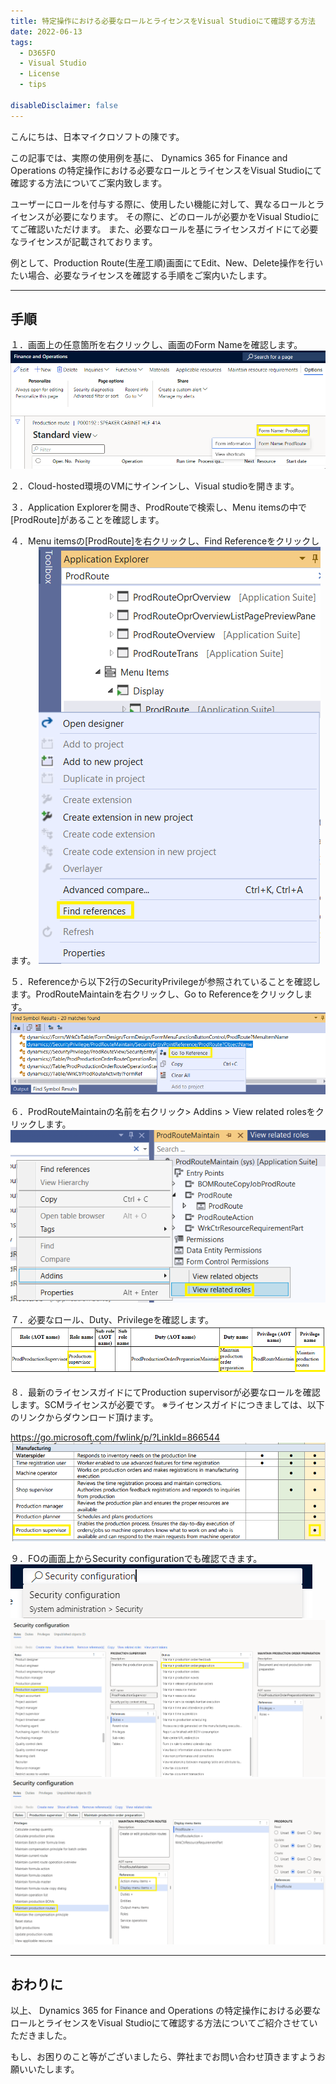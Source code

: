 ```yaml
---
title: 特定操作における必要なロールとライセンスをVisual Studioにて確認する方法
date: 2022-06-13
tags:
  - D365FO
  - Visual Studio
  - License
  - tips

disableDisclaimer: false
---
```


こんにちは、日本マイクロソフトの陳です。

この記事では、実際の使用例を基に、 Dynamics 365 for Finance and Operations の特定操作における必要なロールとライセンスをVisual Studioにて確認する方法についてご案内致します。

<!-- more -->

ユーザーにロールを付与する際に、使用したい機能に対して、異なるロールとライセンスが必要になります。
その際に、どのロールが必要かをVisual Studioにてご確認いただけます。
また、必要なロールを基にライセンスガイドにて必要なライセンスが記載されております。

例として、Production Route(生産工順)画面にてEdit、New、Delete操作を行いたい場合、必要なライセンスを確認する手順をご案内いたします。

---
## 手順
１．画面上の任意箇所を右クリックし、画面のForm Nameを確認します。
![](./how-to-check-necessary-role-and-license/1.png)

２．Cloud-hosted環境のVMにサインインし、Visual studioを開きます。 

３．Application Explorerを開き、ProdRouteで検索し、Menu itemsの中で[ProdRoute]があることを確認します。 

４．Menu itemsの[ProdRoute]を右クリックし、Find Referenceをクリックします。 
![](./how-to-check-necessary-role-and-license/2.png)

５．Referenceから以下2行のSecurityPrivilegeが参照されていることを確認します。ProdRouteMaintainを右クリックし、Go to Referenceをクリックします。 
![](./how-to-check-necessary-role-and-license/3.png)

６．ProdRouteMaintainの名前を右クリック> Addins > View related rolesをクリックします。
![](./how-to-check-necessary-role-and-license/4.png)

７．必要なロール、Duty、Privilegeを確認します。
![](./how-to-check-necessary-role-and-license/5.png)

８．最新のライセンスガイドにてProduction supervisorが必要なロールを確認します。SCMライセンスが必要です。
※ライセンスガイドにつきましては、以下のリンクからダウンロード頂けます。

https://go.microsoft.com/fwlink/p/?LinkId=866544
![](./how-to-check-necessary-role-and-license/6.png)

９．FOの画面上からSecurity configurationでも確認できます。
![](./how-to-check-necessary-role-and-license/7.png)
![](./how-to-check-necessary-role-and-license/8.png)
![](./how-to-check-necessary-role-and-license/9.png)

---
## おわりに  

以上、 Dynamics 365 for Finance and Operations の特定操作における必要なロールとライセンスをVisual Studioにて確認する方法についてご紹介させていただきました。

もし、お困りのこと等がございましたら、弊社までお問い合わせ頂きますようお願いいたします。
